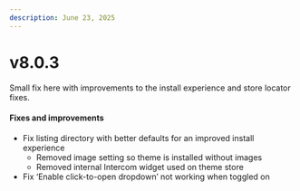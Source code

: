 ```yaml
---
description: June 23, 2025
---
```


# v8.0.3

Small fix here with improvements to the install experience and store locator fixes.



#### **Fixes and improvements** <a href="#fixes-and-improvements" id="fixes-and-improvements"></a>

* Fix listing directory with better defaults for an improved install experience
  * Removed image setting so theme is installed without images
  * Removed internal Intercom widget used on theme store
* Fix ‘Enable click-to-open dropdown’ not working when toggled on
